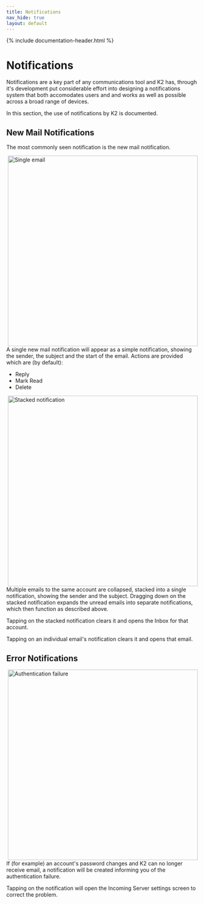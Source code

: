 ```yaml
---
title: Notifications
nav_hide: true
layout: default
---
```


{% include documentation-header.html %}


# Notifications

Notifications are a key part of any communications tool and K2 has, through it's development put considerable effort into designing a notifications system that both accomodates users and and works as well as possible across a broad range of devices.

In this section, the use of notifications by K2 is documented.

## New Mail Notifications

The most commonly seen notification is the new mail notification.

<img src="{{site.url}}/assets/img/single_email_notification.png" align="right" alt="Single email" width="500" />

A single new mail notification will appear as a simple notification, showing the sender, the subject and the start of the email. Actions are provided which are (by default):

* Reply
* Mark Read
* Delete

<div style="clear:both" />
<img src="{{site.url}}/assets/img/collapsed_email_notification.png" align="right" alt="Stacked notification" width="500" />

Multiple emails to the same account are collapsed, stacked into a single notification, showing the sender and the subject. Dragging down on the stacked notification expands the unread emails into separate notifications, which then function as described above.

Tapping on the stacked notification clears it and opens the Inbox for that account.

Tapping on an individual email's notification clears it and opens that email.

## Error Notifications

<img src="{{site.url}}/assets/img/auth_failed_notification.png" align="right" alt="Authentication failure" width="500" />

If (for example) an account's password changes and K2 can no longer receive email, a notification will be created informing you of the authentication failure.

Tapping on the notification will open the Incoming Server settings screen to correct the problem.
